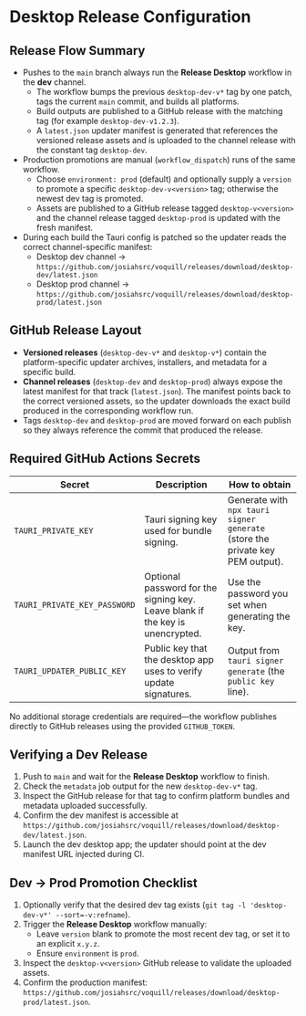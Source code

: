 # Desktop Release Configuration

## Release Flow Summary
- Pushes to the `main` branch always run the **Release Desktop** workflow in the **dev** channel.
  - The workflow bumps the previous `desktop-dev-v*` tag by one patch, tags the current `main` commit, and builds all platforms.
  - Build outputs are published to a GitHub release with the matching tag (for example `desktop-dev-v1.2.3`).
  - A `latest.json` updater manifest is generated that references the versioned release assets and is uploaded to the channel release with the constant tag `desktop-dev`.
- Production promotions are manual (`workflow_dispatch`) runs of the same workflow.
  - Choose `environment: prod` (default) and optionally supply a `version` to promote a specific `desktop-dev-v<version>` tag; otherwise the newest dev tag is promoted.
  - Assets are published to a GitHub release tagged `desktop-v<version>` and the channel release tagged `desktop-prod` is updated with the fresh manifest.
- During each build the Tauri config is patched so the updater reads the correct channel-specific manifest:
  - Desktop dev channel → `https://github.com/josiahsrc/voquill/releases/download/desktop-dev/latest.json`
  - Desktop prod channel → `https://github.com/josiahsrc/voquill/releases/download/desktop-prod/latest.json`

## GitHub Release Layout
- **Versioned releases** (`desktop-dev-v*` and `desktop-v*`) contain the platform-specific updater archives, installers, and metadata for a specific build.
- **Channel releases** (`desktop-dev` and `desktop-prod`) always expose the latest manifest for that track (`latest.json`). The manifest points back to the correct versioned assets, so the updater downloads the exact build produced in the corresponding workflow run.
- Tags `desktop-dev` and `desktop-prod` are moved forward on each publish so they always reference the commit that produced the release.

## Required GitHub Actions Secrets
| Secret | Description | How to obtain |
| --- | --- | --- |
| `TAURI_PRIVATE_KEY` | Tauri signing key used for bundle signing. | Generate with `npx tauri signer generate` (store the private key PEM output). |
| `TAURI_PRIVATE_KEY_PASSWORD` | Optional password for the signing key. Leave blank if the key is unencrypted. | Use the password you set when generating the key. |
| `TAURI_UPDATER_PUBLIC_KEY` | Public key that the desktop app uses to verify update signatures. | Output from `tauri signer generate` (the `public key` line). |

No additional storage credentials are required—the workflow publishes directly to GitHub releases using the provided `GITHUB_TOKEN`.

## Verifying a Dev Release
1. Push to `main` and wait for the **Release Desktop** workflow to finish.
2. Check the `metadata` job output for the new `desktop-dev-v*` tag.
3. Inspect the GitHub release for that tag to confirm platform bundles and metadata uploaded successfully.
4. Confirm the dev manifest is accessible at `https://github.com/josiahsrc/voquill/releases/download/desktop-dev/latest.json`.
5. Launch the dev desktop app; the updater should point at the dev manifest URL injected during CI.

## Dev → Prod Promotion Checklist
1. Optionally verify that the desired dev tag exists (`git tag -l 'desktop-dev-v*' --sort=-v:refname`).
2. Trigger the **Release Desktop** workflow manually:
   - Leave `version` blank to promote the most recent dev tag, or set it to an explicit `x.y.z`.
   - Ensure `environment` is `prod`.
3. Inspect the `desktop-v<version>` GitHub release to validate the uploaded assets.
4. Confirm the production manifest: `https://github.com/josiahsrc/voquill/releases/download/desktop-prod/latest.json`.
